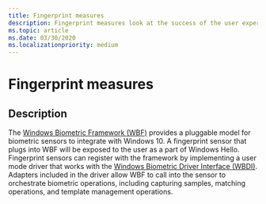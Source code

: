 ```yaml
---
title: Fingerprint measures
description: Fingerprint measures look at the success of the user experience using fingerprint devices
ms.topic: article
ms.date: 03/30/2020 
ms.localizationpriority: medium
---
```


# Fingerprint measures

## Description

The [Windows Biometric Framework (WBF)](https://docs.microsoft.com/windows/win32/secbiomet/biometric-service-api-portal) provides a pluggable model for biometric sensors to integrate with Windows 10. A fingerprint sensor that plugs into WBF will be exposed to the user as a part of Windows Hello. Fingerprint sensors can register with the framework by implementing a user mode driver that works with the [Windows Biometric Driver Interface (WBDI)](https://docs.microsoft.com/windows-hardware/drivers/biometric/). Adapters included in the driver allow WBF to call into the sensor to orchestrate biometric operations, including capturing samples, matching operations, and template management operations. 